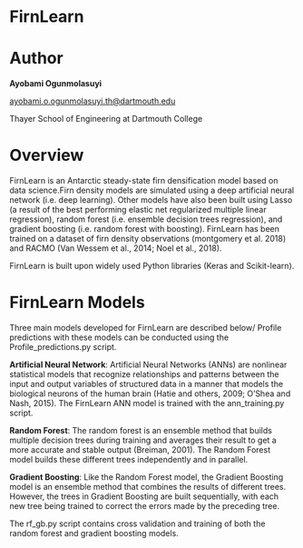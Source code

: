 # FirnLearn

# Author

**Ayobami Ogunmolasuyi**

ayobami.o.ogunmolasuyi.th@dartmouth.edu

Thayer School of Engineering at Dartmouth College

# Overview
FirnLearn is an Antarctic steady-state firn densification model based on data science.Firn density models are simulated using a deep artificial neural network (i.e. deep learning). Other models have also been built using Lasso (a result of the best performing elastic net regularized multiple linear regression), random forest (i.e. ensemble decision trees regression), and gradient boosting (i.e. random forest with boosting). FirnLearn has been trained on a dataset of firn density observations (montgomery et al. 2018) and RACMO (Van Wessem et al., 2014; Noel et al., 2018).

FirnLearn is built upon widely used Python libraries (Keras and Scikit-learn).

# FirnLearn Models
Three main models developed for FirnLearn are described below/ Profile predictions with these models can be conducted using the Profile_predictions.py script. 

**Artificial Neural Network**: Artificial Neural Networks (ANNs) are nonlinear statistical models that recognize relationships and patterns between the input and output variables of structured data in a manner that models the biological neurons of the human brain (Hatie and others, 2009; O’Shea and Nash, 2015). The FirnLearn ANN model is trained with the ann_training.py script. 

**Random Forest**: The random forest is an ensemble method that builds multiple decision trees during training and averages their result to get a more accurate and stable output (Breiman, 2001). The Random Forest model builds these different trees independently and in parallel. 

**Gradient Boosting**: Like the Random Forest model, the Gradient Boosting model is an ensemble method that combines the results of different trees. However, the trees in Gradient Boosting are built sequentially, with each new tree being trained to correct the errors made by the preceding tree.

The rf_gb.py script contains cross validation and training of both the random forest and gradient boosting models.

